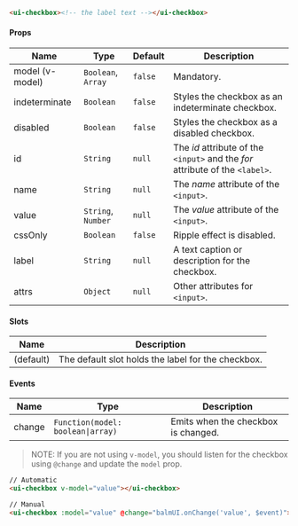 ```html
<ui-checkbox><!-- the label text --></ui-checkbox>
```

#### Props

| Name            | Type               | Default | Description                                                                   |
| --------------- | ------------------ | ------- | ----------------------------------------------------------------------------- |
| model (v-model) | `Boolean`, `Array` | `false` | Mandatory.                                                                    |
| indeterminate   | `Boolean`          | `false` | Styles the checkbox as an indeterminate checkbox.                             |
| disabled        | `Boolean`          | `false` | Styles the checkbox as a disabled checkbox.                                   |
| id              | `String`           | `null`  | The _id_ attribute of the `<input>` and the _for_ attribute of the `<label>`. |
| name            | `String`           | `null`  | The _name_ attribute of the `<input>`.                                        |
| value           | `String`, `Number` | `null`  | The _value_ attribute of the `<input>`.                                       |
| cssOnly         | `Boolean`          | `false` | Ripple effect is disabled.                                                    |
| label           | `String`           | `null`  | A text caption or description for the checkbox.                               |
| attrs           | `Object`           | `null`  | Other attributes for `<input>`.                                               |

#### Slots

| Name      | Description                                        |
| --------- | -------------------------------------------------- |
| (default) | The default slot holds the label for the checkbox. |

#### Events

| Name   | Type                              | Description                         |
| ------ | --------------------------------- | ----------------------------------- |
| change | `Function(model: boolean\|array)` | Emits when the checkbox is changed. |

> NOTE: If you are not using `v-model`, you should listen for the checkbox using `@change` and update the `model` prop.

```html
// Automatic
<ui-checkbox v-model="value"></ui-checkbox>

// Manual
<ui-checkbox :model="value" @change="balmUI.onChange('value', $event)"></ui-checkbox>
```
